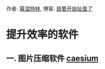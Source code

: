 作者: [幂湿特林](https://github.com/linmingdao), 博客: [叕要开始扯蛋了](https://linmingdao.github.io/)

# 提升效率的软件

## 一. 图片压缩软件 [caesium](https://saerasoft.com/caesium/)
